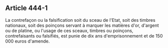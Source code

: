 Article 444-1
----
La contrefaçon ou la falsification soit du sceau de l'Etat, soit des timbres
nationaux, soit des poinçons servant à marquer les matières d'or, d'argent ou de
platine, ou l'usage de ces sceaux, timbres ou poinçons, contrefaisants ou
falsifiés, est punie de dix ans d'emprisonnement et de 150 000 euros d'amende.

